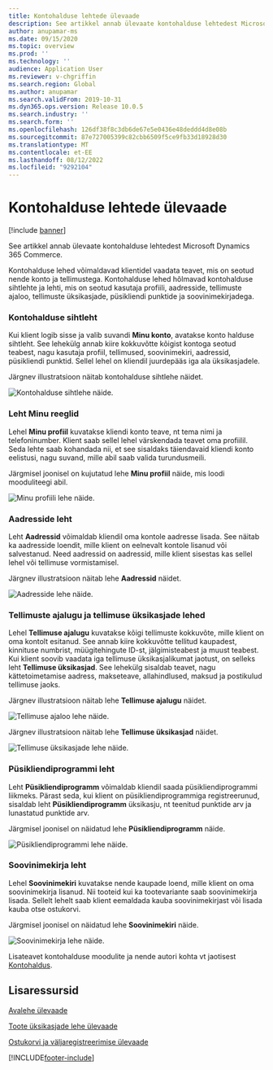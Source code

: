 ```yaml
---
title: Kontohalduse lehtede ülevaade
description: See artikkel annab ülevaate kontohalduse lehtedest Microsoft Dynamics 365 Commerce.
author: anupamar-ms
ms.date: 09/15/2020
ms.topic: overview
ms.prod: ''
ms.technology: ''
audience: Application User
ms.reviewer: v-chgriffin
ms.search.region: Global
ms.author: anupamar
ms.search.validFrom: 2019-10-31
ms.dyn365.ops.version: Release 10.0.5
ms.search.industry: ''
ms.search.form: ''
ms.openlocfilehash: 126df38f8c3db6de67e5e0436e48deddd4d8e08b
ms.sourcegitcommit: 87e727005399c82cbb6509f5ce9fb33d18928d30
ms.translationtype: MT
ms.contentlocale: et-EE
ms.lasthandoff: 08/12/2022
ms.locfileid: "9292104"
---
```

# <a name="account-management-pages-overview"></a>Kontohalduse lehtede ülevaade

[!include [banner](includes/banner.md)]

See artikkel annab ülevaate kontohalduse lehtedest Microsoft Dynamics 365 Commerce.

Kontohalduse lehed võimaldavad klientidel vaadata teavet, mis on seotud nende konto ja tellimustega. Kontohalduse lehed hõlmavad kontohalduse sihtlehte ja lehti, mis on seotud kasutaja profiili, aadresside, tellimuste ajaloo, tellimuste üksikasjade, püsikliendi punktide ja soovinimekirjadega.

### <a name="account-management-landing-page"></a>Kontohalduse sihtleht

Kui klient logib sisse ja valib suvandi **Minu konto**, avatakse konto halduse sihtleht. See lehekülg annab kiire kokkuvõtte kõigist kontoga seotud teabest, nagu kasutaja profiil, tellimused, soovinimekiri, aadressid, püsikliendi punktid. Sellel lehel on kliendil juurdepääs iga ala üksikasjadele.

Järgnev illustratsioon näitab kontohalduse sihtlehe näidet.

![Kontohalduse sihtlehe näide.](./media/Account-Management.PNG)

### <a name="my-profile-page"></a>Leht Minu reeglid

Lehel **Minu profiil** kuvatakse kliendi konto teave, nt tema nimi ja telefoninumber. Klient saab sellel lehel värskendada teavet oma profiilil. Seda lehte saab kohandada nii, et see sisaldaks täiendavaid kliendi konto eelistusi, nagu suvand, mille abil saab valida turundusmeili.

Järgmisel joonisel on kujutatud lehe **Minu profiil** näide, mis loodi mooduliteegi abil.

![Minu profiili lehe näide.](./media/Account-Management-MyProfile.PNG)

### <a name="addresses-page"></a>Aadresside leht

Leht **Aadressid** võimaldab kliendil oma kontole aadresse lisada. See näitab ka aadresside loendit, mille klient on eelnevalt kontole lisanud või salvestanud. Need aadressid on aadressid, mille klient sisestas kas sellel lehel või tellimuse vormistamisel.

Järgnev illustratsioon näitab lehe **Aadressid** näidet.

![Aadresside lehe näide.](./media/Account-Management-Address.png)

### <a name="order-history-and-order-details-pages"></a>Tellimuste ajalugu ja tellimuse üksikasjade lehed

Lehel **Tellimuse ajalugu** kuvatakse kõigi tellimuste kokkuvõte, mille klient on oma kontolt esitanud. See annab kiire kokkuvõtte tellitud kaupadest, kinnituse numbrist, müügitehingute ID-st, jälgimisteabest ja muust teabest. Kui klient soovib vaadata iga tellimuse üksikasjalikumat jaotust, on selleks leht **Tellimuse üksikasjad**. See lehekülg sisaldab teavet, nagu kättetoimetamise aadress, makseteave, allahindlused, maksud ja postikulud tellimuse jaoks.

Järgnev illustratsioon näitab lehe **Tellimuse ajalugu** näidet.

![Tellimuse ajaloo lehe näide.](./media/Account-Management-OrderHistory.PNG)

Järgnev illustratsioon näitab lehe **Tellimuse üksikasjad** näidet.

![Tellimuse üksikasjade lehe näide.](./media/Account-Management-OrderDetails.PNG)

### <a name="loyalty-program-page"></a>Püsikliendiprogrammi leht

Leht **Püsikliendiprogramm** võimaldab kliendil saada püsikliendiprogrammi liikmeks. Pärast seda, kui klient on püsikliendiprogrammiga registreerunud, sisaldab leht **Püsikliendiprogramm** üksikasju, nt teenitud punktide arv ja lunastatud punktide arv.

Järgmisel joonisel on näidatud lehe **Püsikliendiprogramm** näide.

![Püsikliendiprogrammi lehe näide.](./media/Account-Management-Loyalty.PNG)

### <a name="wishlist-page"></a>Soovinimekirja leht

Lehel **Soovinimekiri** kuvatakse nende kaupade loend, mille klient on oma soovinimekirja lisanud. Nii tooteid kui ka tootevariante saab soovinimekirja lisada. Sellelt lehelt saab klient eemaldada kauba soovinimekirjast või lisada kauba otse ostukorvi.

Järgmisel joonisel on näidatud lehe **Soovinimekiri** näide.

![Soovinimekirja lehe näide.](./media/Account-Management-Wishlist.PNG)

Lisateavet kontohalduse moodulite ja nende autori kohta vt jaotisest [Kontohaldus](account-management.md).

## <a name="additional-resources"></a>Lisaressursid

[Avalehe ülevaade](quick-tour-home-page.md)

[Toote üksikasjade lehe ülevaade](quick-tour-pdp.md)

[Ostukorvi ja väljaregistreerimise ülevaade](quick-tour-cart-checkout.md)



[!INCLUDE[footer-include](../includes/footer-banner.md)]
